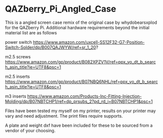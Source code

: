# QAZberry_Pi_Angled_Case

This is a  angled screen case remix of the original case by whydobearsxplod for the QAZberry Pi. Additional hardware requirements beyond the initial material list are as follows

power switch https://www.amazon.com/uxcell-SS12F32-G7-Position-Switch-Solder/dp/B007QAJWYW/ref=sr_1_20?

m2.5 screws https://www.amazon.com/gp/product/B082XPZV1V/ref=ppx_yo_dt_b_search_asin_title?ie=UTF8&psc=1

m2.5 inserts https://www.amazon.com/gp/product/B07NBQ6NHL/ref=ppx_yo_dt_b_search_asin_title?ie=UTF8&psc=1

m3 inserts https://www.amazon.com/Products-Inc-Fitting-Injection-Molding/dp/B07NBTCHP1/ref=dp_prsubs_2?pd_rd_i=B07NBTCHP1&psc=1

Files have been tested my myself on my printer, results on your printer may vary and need adjustment. The print files require supports.

A plate and weight dxf have been included for these to be sourced from a vendor of your choosing.
